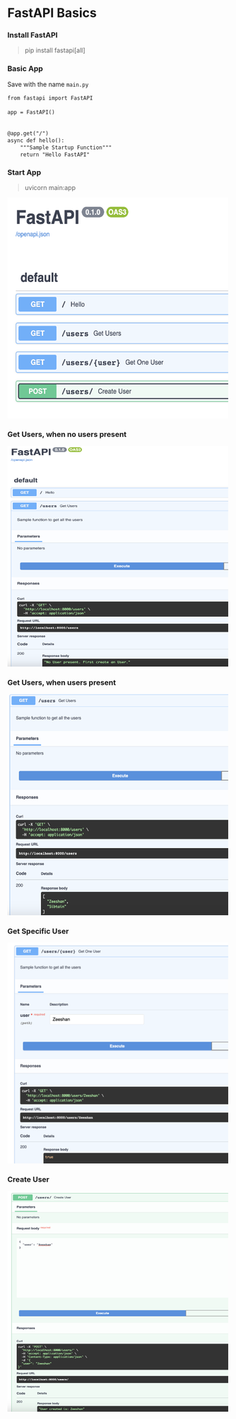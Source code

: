 # FastAPI Basics

### Install FastAPI
> pip install fastapi[all]

### Basic App
Save with the name `main.py`
```
from fastapi import FastAPI

app = FastAPI()


@app.get("/")
async def hello():
    """Sample Startup Function"""
    return "Hello FastAPI"

```
### Start App
> uvicorn main:app

<img src="./images/basic_app.png" alt="Basic App" width="500" height="500"/>

### Get Users, when no users present
<img src="./images/get_no_users.png" alt="Basic App" width="500" height="500"/>

### Get Users, when users present
<img src="./images/get_all_users.png" alt="Basic App" width="500" height="500"/>

### Get Specific User
<img src="./images/get_specific_user.png" alt="Basic App" width="500" height="500"/>

### Create User
<img src="./images/create_user.png" alt="Basic App" width="500" height="500"/>
